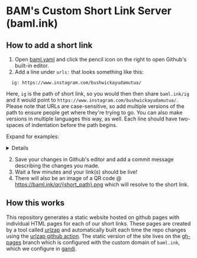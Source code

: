 # BAM's Custom Short Link Server (baml.ink)

## How to add a short link

1. Open [baml.yaml](./baml.yaml) and click the pencil icon on the right to open Github's built-in editor.
2.  Add a line under `urls:` that looks something like this:

```
  ig: https://www.instagram.com/bushwickayudamutua/
```

Here, `ig` is the path of short link, so you would then then share `baml.ink/ig` and it would point to `https://www.instagram.com/bushwickayudamutua/`. Please note that URLs are case-sensitive, so add multiple versions of the path to ensure people get where they're trying to go. You can also make versions in multiple languages this way, as well. Each line should have two-spaces of indentation before the path begins.

Expand for examples:

<details>
Good:

```
urls:
  goo: https://google.com
  yoo: https://yahoo.com
  moo: https://microsoft.com
```

Bad:

```
urls:
  goo: https://google.com
yoo: https://yahoo.com
  moo: https://microsoft.com
```

Bad:

```
urls:
  goo: https://google.com
 yoo: https://yahoo.com
  moo: https://microsoft.com
```
</details>

2. Save your changes in Github's editor and add a commit message describing the changes you made.
3. Wait a few minutes and your link(s) should be live!
4. There will also be an image of a QR code @ https://baml.ink/qr/{short_path}.png which will resolve to the short link.

## How this works

This repository generates a static website hosted on github pages with individual HTML pages for each of our short links. These pages are created by a tool called [urlzap](https://github.com/brunoluiz/urlzap/) and automatically built each time the repo changes using the [urlzap github action](https://github.com/brunoluiz/urlzap-github-action/). The static version of the site lives on the [gh-pages](https://github.com/bushwickayudamutua/baml.ink/tree/gh-pages) branch which is configured with the custom domain of `baml.ink`, which we configure in [gandi](https://gandi.net).

